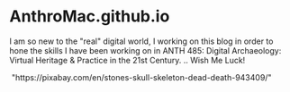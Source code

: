 # AnthroMac.github.io
<html>
<head>
	<title>Digital Archaeology Endeavors</title>
	<meta charset="utf-8"/>
	<link rel="stylesheet" type="text/css" href="main.css">
</head>
<p> I am so new to the "real" digital world, I working on this blog in order to hone the skills I have been working on in ANTH 485: Digital Archaeology: Virtual Heritage & Practice in the 21st Century. .. Wish Me Luck! </p>
<img> "https://pixabay.com/en/stones-skull-skeleton-dead-death-943409/" </> 
